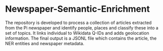 # Newspaper-Semantic-Enrichment
The repository is developed to process a collection of articles extracted from the Pi newspaper and identify people, places and classify these into a set of topics. It links individual to Wikidata Q-IDs and adds geolocation information. The final output is a JSONL file which contains the article, the NER entities and newspaper metadata.

